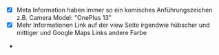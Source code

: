- [X] Meta Information haben immer so ein komisches Anführungszeichen z.B. Camera Model: "OnePlus 13"
- [X] Mehr Informationen Link auf der view Seite irgendwie hübscher und mittiger und Google Maps Links andere Farbe
- 
